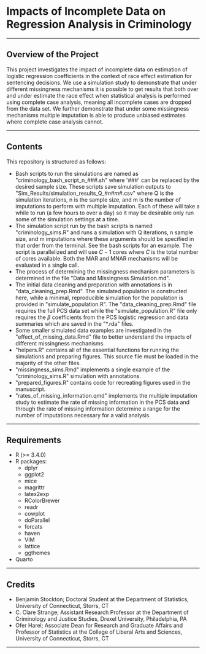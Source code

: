 # Impacts of Incomplete Data on Regression Analysis in Criminology

---

## Overview of the Project

This project investigates the impact of incomplete data on estimation of logistic regression coefficients in the context of race effect estimation for sentencing decisions. We use a simulation study to demonstrate that under different missingness mechanisms it is possible to get results that both over and under estimate the race effect when statistical analysis is performed using complete case analysis, meaning all incomplete cases are dropped from the data set. We further demonstrate that under some missingness mechanisms multiple imputation is able to produce unbiased estimates where complete case analysis cannot.

---

## Contents

This repository is structured as follows:

- Bash scripts to run the simulations are named as "criminology_bash_script_n_###.sh" where '###' can be replaced by the desired sample size. These scripts save simulation outputs to "Sim_Results/simulation_results_Q_#_n_#_m_#.csv" where Q is the simulation iterations, n is the sample size, and m is the number of imputations to perform with multiple imputation. Each of these will take a while to run (a few hours to over a day) so it may be desirable only run some of the simulation settings at a time.
- The simulation script run by the bash scripts is named "criminology_sims.R" and runs a simulation with Q iterations, n sample size, and m imputations where these arguments should be specified in that order from the terminal. See the bash scripts for an example. The script is parallelized and will use $C-1$ cores where $C$ is the total number of cores available. Both the MAR and MNAR mechanisms will be evaluated in a single call.
- The process of determining the missingness mechanism parameters is determined in the file "Data and Missingness Simulation.md".
- The initial data cleaning and preparation with annotations is in "data_cleaning_prep.Rmd". The simulated population is constructed here, while a minimal, reproducible simulation for the population is provided in "simulate_population.R". The "data_cleaning_prep.Rmd" file requires the full PCS data set while the "simulate_population.R" file only requires the $\beta$ coefficients from the PCS logistic regression and data summaries which are saved in the "*.rda" files.
- Some smaller simulated data examples are investigated in the "effect_of_missing_data.Rmd" file to better understand the impacts of different missingness mechanisms.
- "helpers.R" contains all of the essential functions for running the simulations and preparing figures. This source file must be loaded in the majority of the other files.
- "missingness_sims.Rmd" implements a single example of the "criminology_sims.R" simulation with annotations.
- "prepared_figures.R" contains code for recreating figures used in the manuscript.
- "rates_of_missing_information.qmd" implements the multiple imputation study to estimate the rate of missing information in the PCS data and through the rate of missing information determine a range for the number of imputations necessary for a valid analysis.

---

## Requirements

- R (>= 3.4.0)
- R packages:
    - dplyr
    - ggplot2
    - mice
    - magrittr
    - latex2exp
    - RColorBrewer
    - readr
    - cowplot
    - doParallel
    - forcats
    - haven
    - VIM
    - lattice
    - ggthemes
- Quarto

---

## Credits

- Benjamin Stockton; Doctoral Student at the Department of Statistics, University of Connecticut, Storrs, CT
- C. Clare Strange; Assistant Research Professor at the Department of Criminology and Justice Studies, Drexel University, Philadelphia, PA
- Ofer Harel; Associate Dean for Research and Graduate Affairs and Professor of Statistics at the College of Liberal Arts and Sciences, University of Connecticut, Storrs, CT

---
